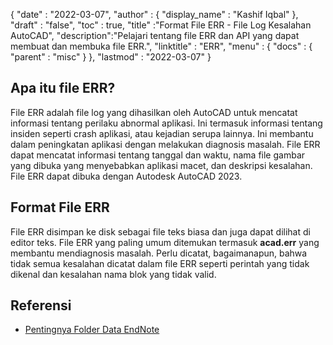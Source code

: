 {
  "date" : "2022-03-07",
  "author" : {
    "display_name" : "Kashif Iqbal"
},
  "draft" : "false",
  "toc" : true,
  "title" :"Format File ERR - File Log Kesalahan AutoCAD",
  "description":"Pelajari tentang file ERR dan API yang dapat membuat dan membuka file ERR.",
  "linktitle" : "ERR",
  "menu" : {
    "docs" : {
      "parent" : "misc"
}
},
  "lastmod" : "2022-03-07"
}

## Apa itu file ERR?

File ERR adalah file log yang dihasilkan oleh AutoCAD untuk mencatat informasi tentang perilaku abnormal aplikasi. Ini termasuk informasi tentang insiden seperti crash aplikasi, atau kejadian serupa lainnya. Ini membantu dalam peningkatan aplikasi dengan melakukan diagnosis masalah. File ERR dapat mencatat informasi tentang tanggal dan waktu, nama file gambar yang dibuka yang menyebabkan aplikasi macet, dan deskripsi kesalahan. File ERR dapat dibuka dengan
Autodesk AutoCAD 2023.

## Format File ERR

File ERR disimpan ke disk sebagai file teks biasa dan juga dapat dilihat di editor teks. File ERR yang paling umum ditemukan termasuk **acad.err** yang membantu mendiagnosis masalah. Perlu dicatat, bagaimanapun, bahwa tidak semua kesalahan dicatat dalam file ERR seperti perintah yang tidak dikenal dan kesalahan nama blok yang tidak valid.

## Referensi

* [Pentingnya Folder Data EndNote](https://support.clarivate.com/Endnote/s/article/EndNote-Description-of-the-Data-folder-that-accompanies-enl-library-files?language=en_US)

